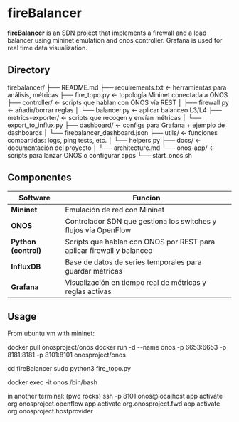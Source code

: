 # fireBalancer

**fireBalancer** is an SDN project that implements a firewall and a load balancer using mininet emulation and onos controller. Grafana is used for real time data visualization. 

## Directory

firebalancer/
├── README.md
├── requirements.txt              ← herramientas para análisis, métricas
├── fire_topo.py                  ← topología Mininet conectada a ONOS
├── controller/                   ← scripts que hablan con ONOS vía REST
│   ├── firewall.py               ← añadir/borrar reglas
│   └── balancer.py               ← aplicar balanceo L3/L4
├── metrics-exporter/                      ← scripts que recogen y envían métricas
│   └── export_to_influx.py
├── dashboard/                    ← configs para Grafana + ejemplo de dashboards
│   └── firebalancer_dashboard.json
├── utils/                        ← funciones compartidas: logs, ping tests, etc.
│   └── helpers.py
├── docs/                         ← documentación del proyecto
│   └── architecture.md
└── onos-app/                         ← scripts para lanzar ONOS o configurar apps
    └── start_onos.sh


## Componentes

| Software             | Función                                                               |
| -------------------- | --------------------------------------------------------------------- |
| **Mininet**          | Emulación de red con Mininet                                          |
| **ONOS**             | Controlador SDN que gestiona los switches y flujos vía OpenFlow       |
| **Python (control)** | Scripts que hablan con ONOS por REST para aplicar firewall y balanceo |
| **InfluxDB**         | Base de datos de series temporales para guardar métricas              |
| **Grafana**          | Visualización en tiempo real de métricas y reglas activas             |


## Usage
From ubuntu vm with mininet:

docker pull onosproject/onos
docker run -d --name onos -p 6653:6653 -p 8181:8181 -p 8101:8101 onosproject/onos

cd fireBalancer
sudo python3 fire_topo.py

docker exec -it onos /bin/bash

in another terminal: (pwd rocks)
ssh -p 8101 onos@localhost
app activate org.onosproject.openflow
app activate org.onosproject.fwd
app activate org.onosproject.hostprovider

